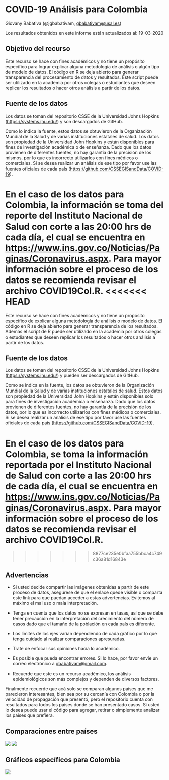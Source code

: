 # COVID-19 Análisis para Colombia

Giovany Babativa (@jgbabativam, gbabativam@usal.es)

Los resultados obtenidos en este informe están actualizados al: 19-03-2020


## Objetivo del recurso

Este recurso se hace con fines académicos y no tiene un propósito específico para lograr explicar alguna metodología de análisis o algún tipo de modelo de datos. El código en R se deja abierto para generar transparencia del procesamiento de datos y resultados. Este script puede ser utilizado en la academia por otros colegas o estudiantes que deseen replicar los resultados o hacer otros análisis a partir de los datos.

## Fuente de los datos

Los datos se toman del repositorio CSSE de la Universidad Johns Hopkins (https://systems.jhu.edu/) y son descargados de GitHub. 

Como lo indica la fuente, estos datos se obtuvieron de la Organización Mundial de la Salud y de varias instituciones estatales de salud. Los datos son propiedad de la Universidad John Hopkins y están disponibles para fines de investigación académica o de enseñanza. Dado que los datos provienen de diferentes fuentes, no hay garantía de la precisión de los mismos, por lo que es incorrecto utilizarlos con fines médicos o comerciales. Si se desea realizar un análisis de ese tipo por favor use las fuentes oficiales de cada país (https://github.com/CSSEGISandData/COVID-19). 

En el caso de los datos para Colombia, la información se toma del reporte del Instituto Nacional de Salud con corte a las 20:00 hrs de cada día, el cual se encuentra en https://www.ins.gov.co/Noticias/Paginas/Coronavirus.aspx. Para mayor información sobre el proceso de los datos se recomienda revisar el archivo COVID19Col.R.
<<<<<<< HEAD
=======
Este recurso se hace con fines académicos y no tiene un propósito específico de explicar alguna metodología de análisis o modelo de datos. El código en R se deja abierto para generar transparencia de los resultados. Además el script de R puede ser utilizado en la academia por otros colegas o estudiantes que deseen replicar los resultados o hacer otros análisis a partir de los datos.

## Fuente de los datos

Los datos se toman del repositorio CSSE de la Universidad Johns Hopkins (https://systems.jhu.edu/) y pueden ser descargados de GitHub. 

Como se indica en la fuente, los datos se obtuvieron de la Organización Mundial de la Salud y de varias instituciones estatales de salud. Estos datos son propiedad de la Universidad John Hopkins y están disponibles solo para fines de investigación académica o enseñanza. Dado que los datos provienen de diferentes fuentes, no hay garantía de la precisión de los datos, por lo que es incorrecto utilizarlos con fines médicos o comerciales. Si se desea realizar un análisis de ese tipo por favor use las fuentes oficiales de cada país (https://github.com/CSSEGISandData/COVID-19). 

En el caso de los datos para Colombia, se toma la información reportada por el Instituto Nacional de Salud con corte a las 20:00 hrs de cada día, el cual se encuentra en https://www.ins.gov.co/Noticias/Paginas/Coronavirus.aspx. Para mayor información sobre el proceso de los datos se recomienda revisar el archivo COVID19Col.R.
=======
>>>>>>> 8877ce235e0bfaa755bbca4c749c36a81d16843e

## Advertencias

- Si usted decide compartir las imágenes obtenidas a partir de este  proceso de datos, asegúrese de que el enlace quede visible o comparta este link para que puedan acceder a estas advertencias. Evitemos al máximo el mal uso o mala interpretación.

- Tenga en cuenta que los datos no se expresan en tasas, así que se debe tener precaución en la interpretación del crecimiento del número de casos dado que el tamaño de la población en cada país es diferente.

- Los límites de los ejes varían dependiendo de cada gráfico por lo que tenga cuidado al realizar comparaciones apresuradas.

- Trate de enfocar sus opiniones hacía lo académico.

- Es posible que pueda encontrar errores. Si lo hace, por favor envíe un correo electrónico a gbabativam@gmail.com.

- Recuerde que este es un recurso académico, los análisis epidemiológicos son más complejos y dependen de diversos factores.

Finalmente recuerde que acá solo se comparan algunos países que me parecieron interesantes, bien sea por su cercanía con Colombia o por la velocidad de propagación que presentó, pero el repositorio cuenta con resultados para todos los países donde se han presentado casos. Si usted lo desea puede usar el código para agregar, retirar o simplemente analizar los países que prefiera.

## Comparaciones entre países

<image src="images/compara.png"> 
<image src="images/worldmap.png"> 

## Gráficos específicos para Colombia

<image src="images/EvolCol.gif"> 
